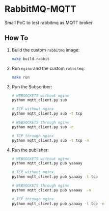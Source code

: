 # RabbitMQ-MQTT

Small PoC to test rabbitmq as MQTT broker

## How To

1. Build the custom `rabbitmq` image:
    ```bash
    make build-rabbit
    ```

2. Run `nginx` and the custom `rabbitmq`: 
    ```bash
    make run
    ```

3. Run the Subscriber:
    ```bash
    # WEBSOCKETS without nginx
    python mqtt_client.py sub
    
    # TCP without nginx
    python mqtt_client.py sub -t tcp
    
    # WEBSOCKETS through nginx
    python mqtt_client.py sub -n
    
    # TCP through nginx
    python mqtt_client.py sub -t tcp -n
    ```

4. Run the publisher:
    ```bash
    # WEBSOCKETS without nginx
    python mqtt_client.py pub yaaaay
    
    # TCP without nginx
    python mqtt_client.py pub yaaaay -t tcp
    
    # WEBSOCKETS through nginx
    python mqtt_client.py pub yaaaay  -n
    
    # TCP through nginx
    python mqtt_client.py pub yaaaay -t tcp -n
    ```
